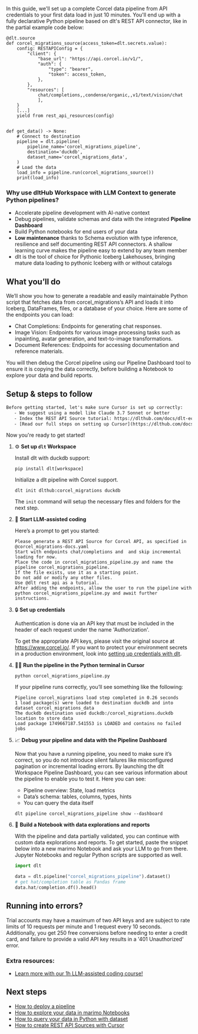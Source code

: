 In this guide, we'll set up a complete Corcel data pipeline from API credentials to your first data load in just 10 minutes. You'll end up with a fully declarative Python pipeline based on dlt's REST API connector, like in the partial example code below:

```python-outcome
@dlt.source
def corcel_migrations_source(access_token=dlt.secrets.value):
    config: RESTAPIConfig = {
        "client": {
            "base_url": "https://api.corcel.io/v1/",
            "auth": {
                "type": "bearer",
                "token": access_token,
            },
        },
        "resources": [
            chat/completions,,condense/organic,,v1/text/vision/chat
            ],
    }
    [...]
    yield from rest_api_resources(config)


def get_data() -> None:
    # Connect to destination
    pipeline = dlt.pipeline(
        pipeline_name='corcel_migrations_pipeline',
        destination='duckdb',
        dataset_name='corcel_migrations_data', 
    )
    # Load the data
    load_info = pipeline.run(corcel_migrations_source())
    print(load_info) 
```

### Why use dltHub Workspace with LLM Context to generate Python pipelines?

- Accelerate pipeline development with AI-native context
- Debug pipelines, validate schemas and data with the integrated **Pipeline Dashboard**
- Build Python notebooks for end users of your data
- **Low maintenance** thanks to Schema evolution with type inference, resilience and self documenting REST API connectors. A shallow learning curve makes the pipeline easy to extend by any team member
- dlt is the tool of choice for Pythonic Iceberg Lakehouses, bringing mature data loading to pythonic Iceberg with or without catalogs

## What you’ll do

We’ll show you how to generate a readable and easily maintainable Python script that fetches data from corcel_migrations’s API and loads it into Iceberg, DataFrames, files, or a database of your choice. Here are some of the endpoints you can load:

- Chat Completions: Endpoints for generating chat responses.
- Image Vision: Endpoints for various image processing tasks such as inpainting, avatar generation, and text-to-image transformations.
- Document References: Endpoints for accessing documentation and reference materials.

You will then debug the Corcel pipeline using our Pipeline Dashboard tool to ensure it is copying the data correctly, before building a Notebook to explore your data and build reports.

## Setup & steps to follow

```default
Before getting started, let's make sure Cursor is set up correctly:
   - We suggest using a model like Claude 3.7 Sonnet or better
   - Index the REST API Source tutorial: https://dlthub.com/docs/dlt-ecosystem/verified-sources/rest_api/ and add it to context as **@dlt rest api**
   - [Read our full steps on setting up Cursor](https://dlthub.com/docs/dlt-ecosystem/llm-tooling/cursor-restapi#23-configuring-cursor-with-documentation)
```

Now you're ready to get started!

1. ⚙️ **Set up `dlt` Workspace**
    
    Install dlt with duckdb support:
    ```shell
    pip install dlt[workspace]
    ```

    Initialize a dlt pipeline with Corcel support.
    ```shell
    dlt init dlthub:corcel_migrations duckdb
    ```

    The `init` command will setup the necessary files and folders for the next step.
    
2. 🤠 **Start LLM-assisted coding**
    
    Here’s a prompt to get you started:
    
    ```prompt
    Please generate a REST API Source for Corcel API, as specified in @corcel_migrations-docs.yaml 
    Start with endpoints chat/completions and  and skip incremental loading for now. 
    Place the code in corcel_migrations_pipeline.py and name the pipeline corcel_migrations_pipeline. 
    If the file exists, use it as a starting point. 
    Do not add or modify any other files. 
    Use @dlt rest api as a tutorial. 
    After adding the endpoints, allow the user to run the pipeline with python corcel_migrations_pipeline.py and await further instructions.
    ```

    
3. 🔒 **Set up credentials** 
    
    Authentication is done via an API key that must be included in the header of each request under the name 'Authorization'.
    
    To get the appropriate API keys, please visit the original source at https://www.corcel.io/.
    If you want to protect your environment secrets in a production environment, look into [setting up credentials with dlt](https://dlthub.com/docs/walkthroughs/add_credentials).
    
4. 🏃‍♀️ **Run the pipeline in the Python terminal in Cursor**
    
    ```shell
    python corcel_migrations_pipeline.py
    ```
    
    If your pipeline runs correctly, you’ll see something like the following:
    
    ```shell
    Pipeline corcel_migrations load step completed in 0.26 seconds
    1 load package(s) were loaded to destination duckdb and into dataset corcel_migrations_data
    The duckdb destination used duckdb:/corcel_migrations.duckdb location to store data
    Load package 1749667187.541553 is LOADED and contains no failed jobs
    ```
    
5. 📈 **Debug your pipeline and data with the Pipeline Dashboard**

    Now that you have a running pipeline, you need to make sure it’s correct, so you do not introduce silent failures like misconfigured pagination or incremental loading errors. By launching the dlt Workspace Pipeline Dashboard, you can see various information about the pipeline to enable you to test it. Here you can see:
    - Pipeline overview: State, load metrics
    - Data’s schema: tables, columns, types, hints
    - You can query the data itself
    
    ```shell
    dlt pipeline corcel_migrations_pipeline show --dashboard
    ```
    
6. 🐍 **Build a Notebook with data explorations and reports**

    With the pipeline and data partially validated, you can continue with custom data explorations and reports. To get started, paste the snippet below into a new marimo Notebook and ask your LLM to go from there. Jupyter Notebooks and regular Python scripts are supported as well.

    
    ```python
    import dlt

   data = dlt.pipeline("corcel_migrations_pipeline").dataset()
   # get hat/completion table as Pandas frame
   data.hat/completion.df().head()
    ```

## Running into errors?

Trial accounts may have a maximum of two API keys and are subject to rate limits of 10 requests per minute and 1 request every 10 seconds. Additionally, you get 250 free conversions before needing to enter a credit card, and failure to provide a valid API key results in a '401 Unauthorized' error.

### Extra resources:

- [Learn more with our 1h LLM-assisted coding course!](https://www.youtube.com/watch?v=GGid70rnJuM)

## Next steps

- [How to deploy a pipeline](https://dlthub.com/docs/walkthroughs/deploy-a-pipeline)
- [How to explore your data in marimo Notebooks](https://dlthub.com/docs/general-usage/dataset-access/marimo)
- [How to query your data in Python with dataset](https://dlthub.com/docs/general-usage/dataset-access/dataset)
- [How to create REST API Sources with Cursor](https://dlthub.com/docs/dlt-ecosystem/llm-tooling/cursor-restapi)